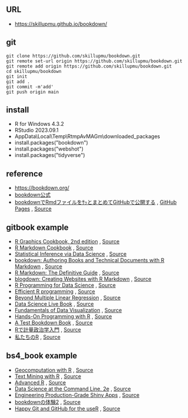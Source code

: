 ## URL
  - https://skillupmu.github.io/bookdown/

## git
```
git clone https://github.com/skillupmu/bookdown.git
git remote set-url origin https://github.com/skillupmu/bookdown.git
git remote add origin https://github.com/skillupmu/bookdown.git
cd skillupmu/bookdown
git init
git add .
git commit -m'add'
git push origin main
```



## install
 - R for Windows 4.3.2
 - RStudio 2023.09.1
 - AppData\Local\Temp\RtmpAvMAGm\downloaded_packages
 - install.packages("bookdown")
 - install.packages("webshot")
 - install.packages("tidyverse")

## reference
 - https://bookdown.org/
 -  [bookdown公式](https://bookdown.org/yihui/bookdown/)
 - [bookdownでRmdファイルをｻｯとまとめてGitHubで公開する](https://qiita.com/nozma/items/489497fe246ff8533bf9) , [GitHub Pages](https://nozma.github.io/bookdown_test/first-section.html) , [Source](https://github.com/nozma/bookdown_test/tree/master)


## gitbook example
 - [R Graphics Cookbook, 2nd edition](https://r-graphics.org/) , [Source](https://github.com/wch/rgcookbook)
 - [R Markdown Cookbook](https://bookdown.org/yihui/rmarkdown-cookbook/) , [Source](https://github.com/rstudio/rmarkdown-cookbook)
 - [Statistical Inference via Data Science](https://moderndive.com/) , [Source](https://github.com/moderndive/ModernDive_book)
 - [bookdown: Authoring Books and Technical Documents with R Markdown](https://bookdown.org/yihui/bookdown/) , [Source](https://github.com/rstudio/bookdown)
 - [R Markdown: The Definitive Guide](https://bookdown.org/yihui/rmarkdown/) , [Source](https://github.com/rstudio/rmarkdown-book)
 - [blogdown: Creating Websites with R Markdown](https://bookdown.org/yihui/blogdown/) , [Source](https://github.com/rstudio/blogdown)
 - [R Programming for Data Science](https://bookdown.org/rdpeng/rprogdatascience/) , [Source](https://github.com/rdpeng/rprogdatascience)
 - [Efficient R programming](https://csgillespie.github.io/efficientR/) , [Source](https://github.com/csgillespie/efficientR)
 - [Beyond Multiple Linear Regression](https://bookdown.org/roback/bookdown-BeyondMLR/) , [Source](https://adv-r.hadley.nz/)
 - [Data Science Live Book](https://livebook.datascienceheroes.com/) , [Source](https://github.com/pablo14/data-science-live-book)
 - [Fundamentals of Data Visualization](https://clauswilke.com/dataviz/) , [Source](https://github.com/clauswilke/dataviz)
 - [Hands-On Programming with R](https://rstudio-education.github.io/hopr/) , [Source](https://github.com/rstudio-education/hopr)
 - [A Test Bookdown Book](https://phgrosjean.sciviews.org/bookdown-test/) , [Source](https://github.com/phgrosjean/bookdown-test/tree/master)
 - [Rで計量政治学入門](https://shohei-doi.github.io/quant_polisci/index.html) , [Source](https://github.com/shohei-doi/quant_polisci)
 - [私たちのR](https://www.jaysong.net/RBook/) , [Source](https://github.com/JaehyunSong/RBook/)

## bs4_book example
 - [Geocomputation with R](https://r.geocompx.org/) , [Source](https://github.com/geocompx/geocompr)
 - [Text Mining with R](https://www.tidytextmining.com/) , [Source](https://github.com/dgrtwo/tidy-text-mining)
 - [Advanced R](https://adv-r.hadley.nz/) , [Source](https://github.com/hadley/adv-r)
 - [Data Science at the Command Line, 2e](https://jeroenjanssens.com/dsatcl/) , [Source](https://github.com/jeroenjanssens/data-science-at-the-command-line)
 - [Engineering Production-Grade Shiny Apps](https://engineering-shiny.org/) , [Source](https://github.com/ThinkR-open/engineering-shiny-book)
 - [bookdownの体験2](https://izunyan.github.io/practice-bookdown-minimal/index.html) , [Source](https://github.com/izunyan/practice-bookdown-minimal)
 - [Happy Git and GitHub for the useR](https://happygitwithr.com/) , [Source](https://github.com/jennybc/happy-git-with-r/blob/main/index.Rmd)

